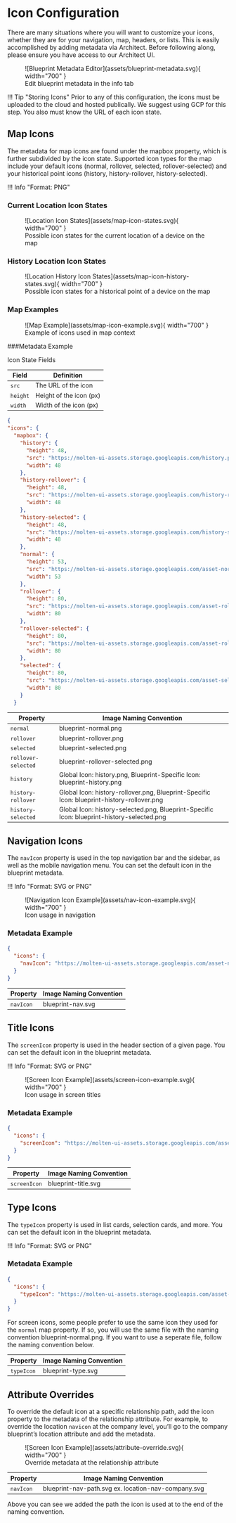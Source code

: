 
# Icon Configuration

There are many situations where you will want to customize your icons, whether they are for your navigation, map, headers, or lists. This is easily accomplished by adding metadata via Architect. Before following along, please ensure you have access to our Architect UI.

<figure markdown>
![Blueprint Metadata Editor](assets/blueprint-metadata.svg){ width="700" }
  <figcaption>Edit blueprint metadata in the info tab</figcaption>
</figure>


!!! Tip "Storing Icons"
    Prior to any of this configuration, the icons must be uploaded to the cloud and hosted publically. We suggest using GCP for this step. You also must know the URL of each icon state.

## Map Icons

The metadata for map icons are found under the mapbox property, which is further subdivided by the icon state. Supported icon types for the map include your default icons (normal, rollover, selected, rollover-selected) and your historical point icons (history, history-rollover, history-selected).

!!! Info "Format: PNG"

### Current Location Icon States
<figure markdown>
![Location Icon States](assets/map-icon-states.svg){ width="700" }
  <figcaption>Possible icon states for the current location of a device on the map</figcaption>
</figure>

### History Location Icon States
<figure markdown>
![Location History Icon States](assets/map-icon-history-states.svg){ width="700" }
  <figcaption>Possible icon states for a historical point of a device on the map</figcaption>
</figure>

### Map Examples
<figure markdown>
![Map Example](assets/map-icon-example.svg){ width="700" }
  <figcaption>Example of icons used in map context</figcaption>
</figure>


###Metadata Example

Icon State Fields

| Field | Definition |
|-------|---------|
| `src` | The URL of the icon |
| `height` | Height of the icon (px) |
| `width` | Width of the icon (px) |


```json
{
"icons": {
  "mapbox": {
    "history": {
      "height": 48,
      "src": "https://molten-ui-assets.storage.googleapis.com/history.png",
      "width": 48
    },
    "history-rollover": {
      "height": 48,
      "src": "https://molten-ui-assets.storage.googleapis.com/history-rollover.png",
      "width": 48
    },
    "history-selected": {
      "height": 48,
      "src": "https://molten-ui-assets.storage.googleapis.com/history-selected.png",
      "width": 48
    },
    "normal": {
      "height": 53,
      "src": "https://molten-ui-assets.storage.googleapis.com/asset-normal.png",
      "width": 53
    },
    "rollover": {
      "height": 80,
      "src": "https://molten-ui-assets.storage.googleapis.com/asset-rollover.png",
      "width": 80
    },
    "rollover-selected": {
      "height": 80,
      "src": "https://molten-ui-assets.storage.googleapis.com/asset-rollover-selected.png",
      "width": 80
    },
    "selected": {
      "height": 80,
      "src": "https://molten-ui-assets.storage.googleapis.com/asset-selected.png",
      "width": 80
    }
  }
```
| Property | Image Naming Convention |
|-------|---------|
| `normal` | blueprint-normal.png |
| `rollover` | blueprint-rollover.png |
| `selected` | blueprint-selected.png |
| `rollover-selected` | blueprint-rollover-selected.png |
| `history` | Global Icon: history.png, Blueprint-Specific Icon: blueprint-history.png |
| `history-rollover` | Global Icon: history-rollover.png, Blueprint-Specific Icon: blueprint-history-rollover.png |
| `history-selected` | Global Icon: history-selected.png, Blueprint-Specific Icon: blueprint-history-selected.png|

## Navigation Icons

The `navIcon` property is used in the top navigation bar and the sidebar, as well as the mobile navigation menu. You can set the default icon in the blueprint metadata.

!!! Info "Format: SVG or PNG"

<figure markdown>
![Navigation Icon Example](assets/nav-icon-example.svg){ width="700" }
<figcaption>Icon usage in navigation</figcaption>
</figure>
  
### Metadata Example
  
  ```json
  {
    "icons": {
      "navIcon": "https://molten-ui-assets.storage.googleapis.com/asset-nav.svg"
    }
  }
  ```
  | Property | Image Naming Convention |
  |-------|---------|
  | `navIcon` | blueprint-nav.svg |

  

## Title Icons
  
The  `screenIcon` property is used in the header section of a given page. You can set the default icon in the blueprint metadata.

!!! Info "Format: SVG or PNG"

<figure markdown>
![Screen Icon Example](assets/screen-icon-example.svg){ width="700" }
  <figcaption>Icon usage in screen titles</figcaption>
</figure>

### Metadata Example

```json
{
  "icons": {
    "screenIcon": "https://molten-ui-assets.storage.googleapis.com/asset-title.svg"
  }
}
```
| Property | Image Naming Convention |
|-------|---------|
| `screenIcon` | blueprint-title.svg |

## Type Icons

The `typeIcon` property is used in list cards, selection cards, and more. You can set the default icon in the blueprint metadata.

!!! Info "Format: SVG or PNG"

### Metadata Example

```json
{
  "icons": {
    "typeIcon": "https://molten-ui-assets.storage.googleapis.com/asset-normal.png"
  }
}
```
For screen icons, some people prefer to use the same icon they used for the `normal` map property. If so, you will use the same file with the naming convention blueprint-normal.png. If you want to use a seperate file, follow the naming convention below.

| Property | Image Naming Convention |
|-------|---------|
| `typeIcon` | blueprint-type.svg |


## Attribute Overrides

To override the default icon at a specific relationship path, add the icon property to the metadata of the relationship attribute. For example, to override the location `navicon` at the company level, you’ll go to the company blueprint’s location attribute and add the metadata.

<figure markdown>
![Screen Icon Example](assets/attribute-override.svg){ width="700" }
  <figcaption>Override metadata at the relationship attribute</figcaption>
</figure>

| Property | Image Naming Convention |
|-------|---------|
| `navIcon` | blueprint-nav-path.svg ex. location-nav-company.svg |

Above you can see we added the path the icon is used at to the end of the naming convention.
